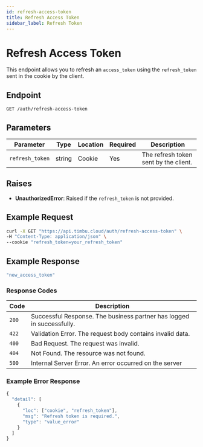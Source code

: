 ```yaml
---
id: refresh-access-token
title: Refresh Access Token
sidebar_label: Refresh Token
---
```


# Refresh Access Token

This endpoint allows you to refresh an `access_token` using the `refresh_token` sent in the cookie by the client.

## Endpoint

`GET /auth/refresh-access-token`

## Parameters

| Parameter        | Type   | Location | Required | Description                               |
|------------------|--------|----------|----------|-------------------------------------------|
| `refresh_token` | string | Cookie   | Yes      | The refresh token sent by the client.     |

## Raises

- **UnauthorizedError**: Raised if the `refresh_token` is not provided.

## Example Request

```bash
curl -X GET "https://api.timbu.cloud/auth/refresh-access-token" \
-H "Content-Type: application/json" \
--cookie "refresh_token=your_refresh_token"
```

## Example Response

```jsx title="response"
"new_access_token"
```

### Response Codes

| Code        | Description   |
|------------------|--------|
| `200`| Successful Response. The business partner has logged in successfully. |
| `422`    | Validation Error. The request body contains invalid data. |
| `400`    | Bad Request. The request was invalid. |
| `404`          | Not Found. The resource was not found. |
| `500`          | Internal Server Error. An error occurred on the server |

### Example Error Response

```jsx title="response"
{
  "detail": [
    {
      "loc": ["cookie", "refresh_token"],
      "msg": "Refresh token is required.",
      "type": "value_error"
    }
  ]
}

```
